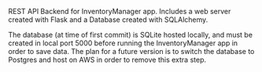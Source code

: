 REST API Backend for InventoryManager app. Includes a web server created with Flask and a Database created with SQLAlchemy. 

The database (at time of first commit) is SQLite hosted locally, and must be created in local port 5000 before running the InventoryManager app in order to save data. The plan for a future version is to switch the database to Postgres and host on AWS in order to remove this extra step.